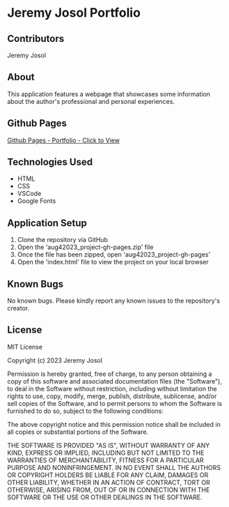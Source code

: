 # Jeremy Josol Portfolio

## Contributors
Jeremy Josol

## About
This application features a webpage that showcases some information about the author's professional and personal experiences.

## Github Pages
[Github Pages - Portfolio - Click to View](https://jeremyjosol.github.io/aug42023_project/)

## Technologies Used
* HTML
* CSS
* VSCode
* Google Fonts

## Application Setup
1. Clone the repository via GitHub
2. Open the 'aug42023_project-gh-pages.zip' file
3. Once the file has been zipped, open 'aug42023_project-gh-pages'
4. Open the 'index.html' file to view the project on your local browser

## Known Bugs
No known bugs. Please kindly report any known issues to the repository's creator.

## License
MIT License

Copyright (c) 2023 Jeremy Josol

Permission is hereby granted, free of charge, to any person obtaining a copy
of this software and associated documentation files (the "Software"), to deal
in the Software without restriction, including without limitation the rights
to use, copy, modify, merge, publish, distribute, sublicense, and/or sell
copies of the Software, and to permit persons to whom the Software is
furnished to do so, subject to the following conditions:

The above copyright notice and this permission notice shall be included in all
copies or substantial portions of the Software.

THE SOFTWARE IS PROVIDED "AS IS", WITHOUT WARRANTY OF ANY KIND, EXPRESS OR
IMPLIED, INCLUDING BUT NOT LIMITED TO THE WARRANTIES OF MERCHANTABILITY,
FITNESS FOR A PARTICULAR PURPOSE AND NONINFRINGEMENT. IN NO EVENT SHALL THE
AUTHORS OR COPYRIGHT HOLDERS BE LIABLE FOR ANY CLAIM, DAMAGES OR OTHER
LIABILITY, WHETHER IN AN ACTION OF CONTRACT, TORT OR OTHERWISE, ARISING FROM,
OUT OF OR IN CONNECTION WITH THE SOFTWARE OR THE USE OR OTHER DEALINGS IN THE
SOFTWARE.